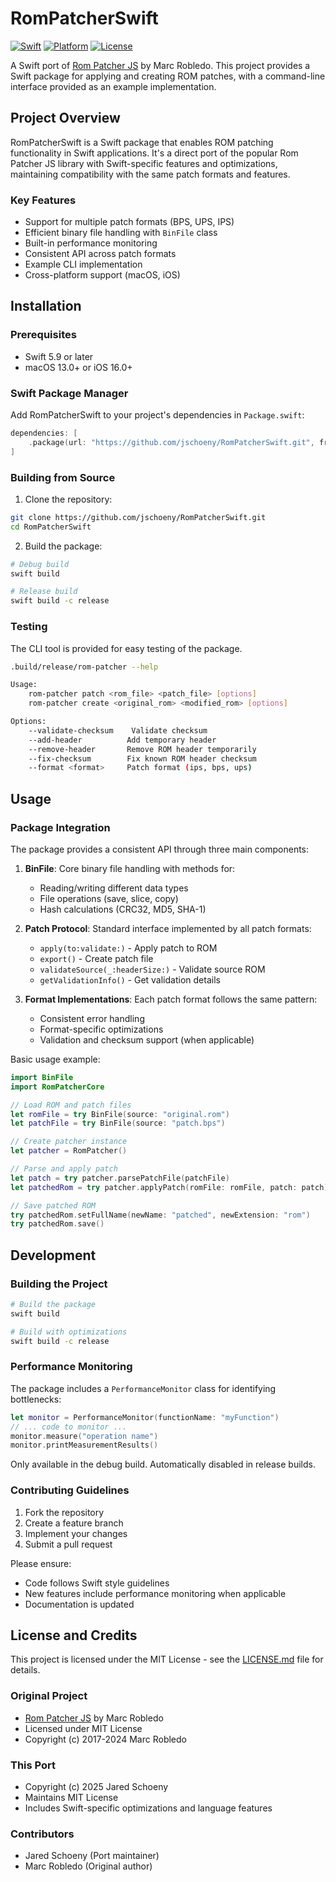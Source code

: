 # RomPatcherSwift

[![Swift](https://img.shields.io/badge/Swift-5.9-orange.svg)](https://swift.org)
[![Platform](https://img.shields.io/badge/Platform-macOS%20%7C%20iOS-lightgrey.svg)](https://swift.org)
[![License](https://img.shields.io/badge/License-MIT-blue.svg)](LICENSE.md)

A Swift port of [Rom Patcher JS](https://github.com/marcrobledo/RomPatcher.js) by Marc Robledo. This project provides a Swift package for applying and creating ROM patches, with a command-line interface provided as an example implementation.

## Project Overview

RomPatcherSwift is a Swift package that enables ROM patching functionality in Swift applications. It's a direct port of the popular Rom Patcher JS library with Swift-specific features and optimizations, maintaining compatibility with the same patch formats and features.

### Key Features
- Support for multiple patch formats (BPS, UPS, IPS)
- Efficient binary file handling with `BinFile` class
- Built-in performance monitoring
- Consistent API across patch formats
- Example CLI implementation
- Cross-platform support (macOS, iOS)

## Installation

### Prerequisites
- Swift 5.9 or later
- macOS 13.0+ or iOS 16.0+

### Swift Package Manager
Add RomPatcherSwift to your project's dependencies in `Package.swift`:

```swift
dependencies: [
    .package(url: "https://github.com/jschoeny/RomPatcherSwift.git", from: "1.0.0")
]
```

### Building from Source
1. Clone the repository:
```bash
git clone https://github.com/jschoeny/RomPatcherSwift.git
cd RomPatcherSwift
```

2. Build the package:
```bash
# Debug build
swift build

# Release build
swift build -c release
```

### Testing
The CLI tool is provided for easy testing of the package.

```bash
.build/release/rom-patcher --help

Usage:
    rom-patcher patch <rom_file> <patch_file> [options]
    rom-patcher create <original_rom> <modified_rom> [options]

Options:
    --validate-checksum    Validate checksum
    --add-header          Add temporary header
    --remove-header       Remove ROM header temporarily
    --fix-checksum        Fix known ROM header checksum
    --format <format>     Patch format (ips, bps, ups)
```

## Usage

### Package Integration
The package provides a consistent API through three main components:

1. **BinFile**: Core binary file handling with methods for:
   - Reading/writing different data types
   - File operations (save, slice, copy)
   - Hash calculations (CRC32, MD5, SHA-1)

2. **Patch Protocol**: Standard interface implemented by all patch formats:
   - `apply(to:validate:)` - Apply patch to ROM
   - `export()` - Create patch file
   - `validateSource(_:headerSize:)` - Validate source ROM
   - `getValidationInfo()` - Get validation details

3. **Format Implementations**: Each patch format follows the same pattern:
   - Consistent error handling
   - Format-specific optimizations
   - Validation and checksum support (when applicable)

Basic usage example:
```swift
import BinFile
import RomPatcherCore

// Load ROM and patch files
let romFile = try BinFile(source: "original.rom")
let patchFile = try BinFile(source: "patch.bps")

// Create patcher instance
let patcher = RomPatcher()

// Parse and apply patch
let patch = try patcher.parsePatchFile(patchFile)
let patchedRom = try patcher.applyPatch(romFile: romFile, patch: patch)

// Save patched ROM
try patchedRom.setFullName(newName: "patched", newExtension: "rom")
try patchedRom.save()
```

## Development

### Building the Project
```bash
# Build the package
swift build

# Build with optimizations
swift build -c release
```

### Performance Monitoring
The package includes a `PerformanceMonitor` class for identifying bottlenecks:
```swift
let monitor = PerformanceMonitor(functionName: "myFunction")
// ... code to monitor ...
monitor.measure("operation name")
monitor.printMeasurementResults()
```
Only available in the debug build. Automatically disabled in release builds.

### Contributing Guidelines
1. Fork the repository
2. Create a feature branch
3. Implement your changes
4. Submit a pull request

Please ensure:
- Code follows Swift style guidelines
- New features include performance monitoring when applicable
- Documentation is updated

## License and Credits

This project is licensed under the MIT License - see the [LICENSE.md](LICENSE.md) file for details.

### Original Project
- [Rom Patcher JS](https://github.com/marcrobledo/RomPatcher.js) by Marc Robledo
- Licensed under MIT License
- Copyright (c) 2017-2024 Marc Robledo

### This Port
- Copyright (c) 2025 Jared Schoeny
- Maintains MIT License
- Includes Swift-specific optimizations and language features

### Contributors
- Jared Schoeny (Port maintainer)
- Marc Robledo (Original author)
